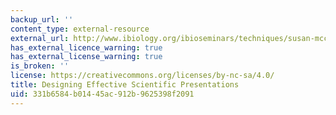 ```yaml
---
backup_url: ''
content_type: external-resource
external_url: http://www.ibiology.org/ibioseminars/techniques/susan-mcconnell-part-1.html
has_external_licence_warning: true
has_external_license_warning: true
is_broken: ''
license: https://creativecommons.org/licenses/by-nc-sa/4.0/
title: Designing Effective Scientific Presentations
uid: 331b6584-b014-45ac-912b-9625398f2091
---
```

